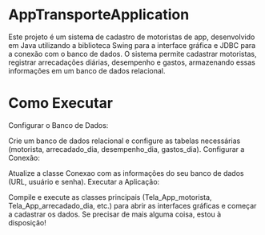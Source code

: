 # AppTransporteApplication
Este projeto é um sistema de cadastro de motoristas de app, desenvolvido em Java utilizando a biblioteca Swing para a interface gráfica e JDBC para a conexão com o banco de dados. O sistema permite cadastrar motoristas, registrar arrecadações diárias, desempenho e gastos, armazenando essas informações em um banco de dados relacional.

# Como Executar
Configurar o Banco de Dados:

Crie um banco de dados relacional e configure as tabelas necessárias (motorista, arrecadado_dia, desempenho_dia, gastos_dia).
Configurar a Conexão:

Atualize a classe Conexao com as informações do seu banco de dados (URL, usuário e senha).
Executar a Aplicação:

Compile e execute as classes principais (Tela_App_motorista, Tela_App_arrecadado_dia, etc.) para abrir as interfaces gráficas e começar a cadastrar os dados.
Se precisar de mais alguma coisa, estou à disposição!

